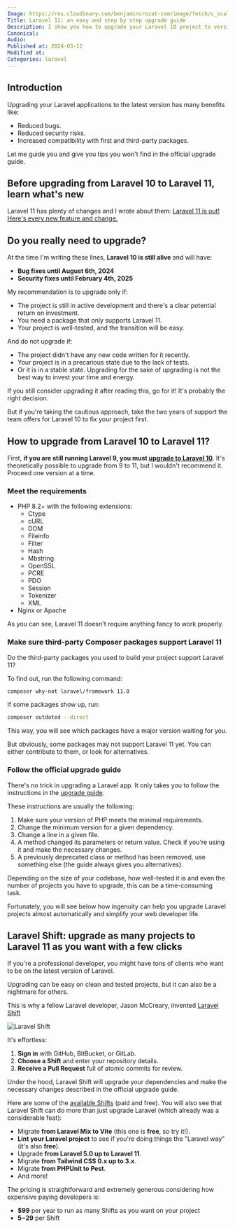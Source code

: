 ```yaml
---
Image: https://res.cloudinary.com/benjamincrozat-com/image/fetch/c_scale,f_webp,q_auto,w_1200/https://github.com/benjamincrozat/content/assets/3613731/05bd6ef2-e022-4926-8a5a-bdda3904abbf
Title: Laravel 11: an easy and step by step upgrade guide
Description: I show you how to upgrade your Laravel 10 project to version 11 and help you decide whether the return on investment is worth it.
Canonical: 
Audio:
Published at: 2024-03-12
Modified at:
Categories: laravel
---
```


## Introduction

Upgrading your Laravel applications to the latest version has many benefits like:
- Reduced bugs.
- Reduced security risks.
- Increased compatibility with first and third-party packages.

Let me guide you and give you tips you won't find in the official upgrade guide.

## Before upgrading from Laravel 10 to Laravel 11, learn what's new

Laravel 11 has plenty of changes and I wrote about them: [Laravel 11 is out! Here's every new feature and change.](https://benjamincrozat.com/laravel-11)

## Do you really need to upgrade?

At the time I'm writing these lines, **Laravel 10 is still alive** and will have:
- **Bug fixes until August 6th, 2024**
- **Security fixes until February 4th, 2025**

My recommendation is to upgrade only if:
- The project is still in active development and there's a clear potential return on investment.
- You need a package that only supports Laravel 11.
- Your project is well-tested, and the transition will be easy.

And do not upgrade if:
- The project didn't have any new code written for it recently.
- Your project is in a precarious state due to the lack of tests.
- Or it is in a stable state. Upgrading for the sake of upgrading is not the best way to invest your time and energy.

If you still consider upgrading it after reading this, go for it! It's probably the right decision.

But if you're taking the cautious approach, take the two years of support the team offers for Laravel 10 to fix your project first.

## How to upgrade from Laravel 10 to Laravel 11?

First, **if you are still running Laravel 9, you must [upgrade to Laravel 10](https://benjamincrozat.com/laravel-10-upgrade-guide)**. It's theoretically possible to upgrade from 9 to 11, but I wouldn't recommend it. Proceed one version at a time.

### Meet the requirements

- PHP 8.2+ with the following extensions:
  - Ctype
  - cURL
  - DOM
  - Fileinfo
  - Filter
  - Hash
  - Mbstring
  - OpenSSL
  - PCRE
  - PDO
  - Session
  - Tokenizer
  - XML
- Nginx or Apache

As you can see, Laravel 11 doesn't require anything fancy to work properly.

### Make sure third-party Composer packages support Laravel 11

Do the third-party packages you used to build your project support Laravel 11?

To find out, run the following command:

```bash
composer why-not laravel/framework 11.0
```

If some packages show up, run:

```bash
composer outdated --direct
```

This way, you will see which packages have a major version waiting for you.

But obviously, some packages may not support Laravel 11 yet. You can either contribute to them, or look for alternatives.

### Follow the official upgrade guide

There's no trick in upgrading a Laravel app. It only takes you to follow the instructions in the [upgrade guide](https://laravel.com/docs/11.x/upgrade).

These instructions are usually the following:
1. Make sure your version of PHP meets the minimal requirements.
2. Change the minimum version for a given dependency.
3. Change a line in a given file.
4. A method changed its parameters or return value. Check if you're using it and make the necessary changes.
5. A previously deprecated class or method has been removed, use something else (the guide always gives you alternatives).

Depending on the size of your codebase, how well-tested it is and even the number of projects you have to upgrade, this can be a time-consuming task.

Fortunately, you will see below how ingenuity can help you upgrade Laravel projects almost automatically and simplify your web developer life.

## Laravel Shift: upgrade as many projects to Laravel 11 as you want with a few clicks

If you're a professional developer, you might have tons of clients who want to be on the latest version of Laravel.

Upgrading can be easy on clean and tested projects, but it can also be a nightmare for others.

This is why a fellow Laravel developer, Jason McCreary, invented [Laravel Shift](https://laravelshift.com?utm_campaign=laravel-10-upgrade-guide&utm_source=benjamincrozat.com&utm_medium=blogpost&utm_content=textlink)

![Laravel Shift](https://life-long-bunny.fra1.digitaloceanspaces.com/media-library/production/132/conversions/Screenshot_2023-02-03_at_10.55.36_ccqoia-medium.jpg)

It's effortless:
1. **Sign in** with GitHub, BitBucket, or GitLab.
2. **Choose a Shift** and enter your repository details.
3. **Receive a Pull Request** full of atomic commits for review.

Under the hood, Laravel Shift will upgrade your dependencies and make the necessary changes described in the official upgrade guide.

Here are some of the [available Shifts](https://laravelshift.com/shifts?utm_campaign=laravel-10-upgrade-guide&utm_source=benjamincrozat.com&utm_medium=blogpost&utm_content=textlink) (paid and free). You will also see that Laravel Shift can do more than just upgrade Laravel (which already was a considerable feat):
- Migrate **from Laravel Mix to Vite** (this one is **free**, so try it!).
- **Lint your Laravel project** to see if you're doing things the "Laravel way" (it's also **free**).
- Upgrade **from Laravel 5.0 up to Laravel 11**.
- Migrate **from Tailwind CSS 0.x up to 3.x**.
- Migrate **from PHPUnit to Pest**.
- And more!

The pricing is straightforward and extremely generous considering how expensive paying developers is:
- **$99** per year to run as many Shifts as you want on your project
- **$5-$29** per Shift
